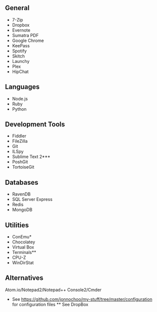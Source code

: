 General
-------

- 7-Zip
- Dropbox
- Evernote
- Sumatra PDF
- Google Chrome
- KeePass
- Spotify
- Skitch
- Launchy
- Plex
- HipChat

Languages
-----------

- Node.js
- Ruby
- Python

Development Tools
-----------------

- Fiddler
- FileZilla
- Git
- ILSpy
- Sublime Text 2***
- PoshGit
- TortoiseGit

Databases
---------

- RavenDB
- SQL Server Express
- Redis
- MongoDB

Utilities
---------

- ConEmu*
- Chocolatey
- Virtual Box
- Terminals**
- CPU-Z
- WinDirStat

Alternatives
-----------------

Atom.io/Notepad2/Notepad++
Console2/Cmder

* See https://github.com/jonnochoo/my-stuff/tree/master/configuration for configuration files
** See DropBox
